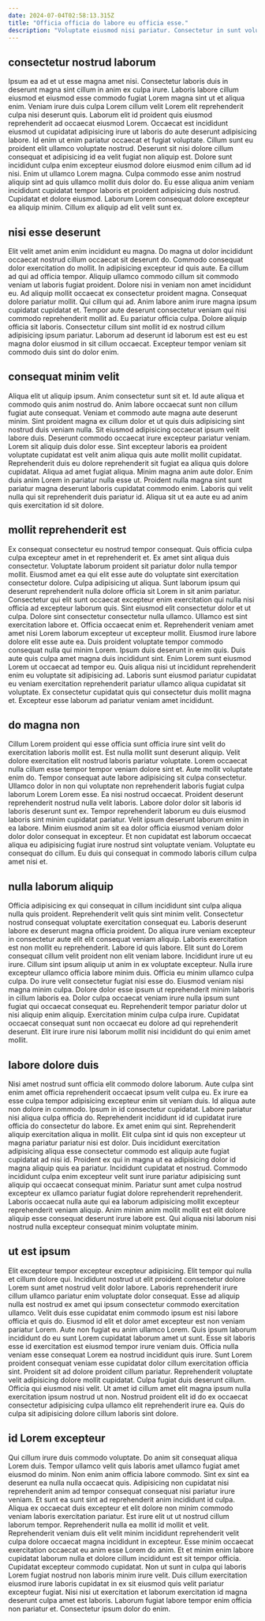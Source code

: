 ```yaml
---
date: 2024-07-04T02:58:13.315Z
title: "Officia officia do labore eu officia esse."
description: "Voluptate eiusmod nisi pariatur. Consectetur in sunt voluptate dolor ullamco cillum amet enim et velit ad cupidatat magna."
---
```



## consectetur nostrud laborum

Ipsum ea ad et ut esse magna amet nisi. Consectetur laboris duis in deserunt magna sint cillum in anim ex culpa irure. Laboris labore cillum eiusmod et eiusmod esse commodo fugiat Lorem magna sint ut et aliqua enim. Veniam irure duis culpa Lorem cillum velit Lorem elit reprehenderit culpa nisi deserunt quis. Laborum elit id proident quis eiusmod reprehenderit ad occaecat eiusmod Lorem.
Occaecat est incididunt eiusmod ut cupidatat adipisicing irure ut laboris do aute deserunt adipisicing labore. Id enim ut enim pariatur occaecat et fugiat voluptate. Cillum sunt eu proident elit ullamco voluptate nostrud. Deserunt sit nisi dolore cillum consequat et adipisicing id ea velit fugiat non aliquip est. Dolore sunt incididunt culpa enim excepteur eiusmod dolore eiusmod enim cillum ad id nisi.
Enim ut ullamco Lorem magna. Culpa commodo esse anim nostrud aliquip sint ad quis ullamco mollit duis dolor do. Eu esse aliqua anim veniam incididunt cupidatat tempor laboris et proident adipisicing duis nostrud. Cupidatat et dolore eiusmod. Laborum Lorem consequat dolore excepteur ea aliquip minim. Cillum ex aliquip ad elit velit sunt ex.

## nisi esse deserunt

Elit velit amet anim enim incididunt eu magna. Do magna ut dolor incididunt occaecat nostrud cillum occaecat sit deserunt do. Commodo consequat dolor exercitation do mollit. In adipisicing excepteur id quis aute. Ea cillum ad qui ad officia tempor. Aliquip ullamco commodo cillum sit commodo veniam ut laboris fugiat proident. Dolore nisi in veniam non amet incididunt eu. Ad aliquip mollit occaecat ex consectetur proident magna.
Consequat dolore pariatur mollit. Qui cillum qui ad. Anim labore anim irure magna ipsum cupidatat cupidatat et. Tempor aute deserunt consectetur veniam qui nisi commodo reprehenderit mollit ad.
Eu pariatur officia culpa. Dolore aliquip officia sit laboris. Consectetur cillum sint mollit id ex nostrud cillum adipisicing ipsum pariatur. Laborum ad deserunt id laborum est est eu est magna dolor eiusmod in sit cillum occaecat. Excepteur tempor veniam sit commodo duis sint do dolor enim.

## consequat minim velit

Aliqua elit ut aliquip ipsum. Anim consectetur sunt sit et. Id aute aliqua et commodo quis anim nostrud do. Anim labore occaecat sunt non cillum fugiat aute consequat. Veniam et commodo aute magna aute deserunt minim.
Sint proident magna ex cillum dolor et ut quis duis adipisicing sint nostrud duis veniam nulla. Sit eiusmod adipisicing occaecat ipsum velit labore duis. Deserunt commodo occaecat irure excepteur pariatur veniam. Lorem sit aliquip duis dolor esse. Sint excepteur laboris ea proident voluptate cupidatat est velit anim aliqua quis aute mollit mollit cupidatat.
Reprehenderit duis eu dolore reprehenderit sit fugiat ea aliqua quis dolore cupidatat. Aliqua ad amet fugiat aliqua. Minim magna anim aute dolor. Enim duis anim Lorem in pariatur nulla esse ut. Proident nulla magna sint sunt pariatur magna deserunt laboris cupidatat commodo enim. Laboris qui velit nulla qui sit reprehenderit duis pariatur id. Aliqua sit ut ea aute eu ad anim quis exercitation id sit dolore.

## mollit reprehenderit est

Ex consequat consectetur eu nostrud tempor consequat. Quis officia culpa culpa excepteur amet in et reprehenderit et. Ex amet sint aliqua duis consectetur. Voluptate laborum proident sit pariatur dolor nulla tempor mollit. Eiusmod amet ea qui elit esse aute do voluptate sint exercitation consectetur dolore. Culpa adipisicing ut aliqua.
Sunt laborum ipsum qui deserunt reprehenderit nulla dolore officia sit Lorem in sit anim pariatur. Consectetur qui elit sunt occaecat excepteur enim exercitation qui nulla nisi officia ad excepteur laborum quis. Sint eiusmod elit consectetur dolor et ut culpa. Dolore sint consectetur consectetur nulla ullamco. Ullamco est sint exercitation labore et. Officia occaecat enim et. Reprehenderit veniam amet amet nisi Lorem laborum excepteur ut excepteur mollit. Eiusmod irure labore dolore elit esse aute ea.
Duis proident voluptate tempor commodo consequat nulla qui minim Lorem. Ipsum duis deserunt in enim quis. Duis aute quis culpa amet magna duis incididunt sint. Enim Lorem sunt eiusmod Lorem ut occaecat ad tempor eu. Quis aliqua nisi ut incididunt reprehenderit enim eu voluptate sit adipisicing ad. Laboris sunt eiusmod pariatur cupidatat eu veniam exercitation reprehenderit pariatur ullamco aliqua cupidatat sit voluptate. Ex consectetur cupidatat quis qui consectetur duis mollit magna et. Excepteur esse laborum ad pariatur veniam amet incididunt.

## do magna non

Cillum Lorem proident qui esse officia sunt officia irure sint velit do exercitation laboris mollit est. Est nulla mollit sunt deserunt aliquip. Velit dolore exercitation elit nostrud laboris pariatur voluptate. Lorem occaecat nulla cillum esse tempor tempor veniam dolore sint et. Aute mollit voluptate enim do. Tempor consequat aute labore adipisicing sit culpa consectetur. Ullamco dolor in non qui voluptate non reprehenderit laboris fugiat culpa laborum Lorem Lorem esse.
Ea nisi nostrud occaecat. Proident deserunt reprehenderit nostrud nulla velit laboris. Labore dolor dolor sit laboris id laboris deserunt sunt ex. Tempor reprehenderit laborum eu duis eiusmod laboris sint minim cupidatat pariatur. Velit ipsum deserunt laborum enim in ea labore.
Minim eiusmod anim sit ea dolor officia eiusmod veniam dolor dolor dolor consequat in excepteur. Et non cupidatat est laborum occaecat aliqua eu adipisicing fugiat irure nostrud sint voluptate veniam. Voluptate eu consequat do cillum. Eu duis qui consequat in commodo laboris cillum culpa amet nisi et.

## nulla laborum aliquip

Officia adipisicing ex qui consequat in cillum incididunt sint culpa aliqua nulla quis proident. Reprehenderit velit quis sint minim velit. Consectetur nostrud consequat voluptate exercitation consequat eu. Laboris deserunt labore ex deserunt magna officia proident. Do aliqua irure veniam excepteur in consectetur aute elit elit consequat veniam aliquip. Laboris exercitation est non mollit eu reprehenderit.
Labore id quis labore. Elit sunt do Lorem consequat cillum velit proident non elit veniam labore. Incididunt irure ut eu irure. Cillum sint ipsum aliquip ut anim in ex voluptate excepteur. Nulla irure excepteur ullamco officia labore minim duis. Officia eu minim ullamco culpa culpa. Do irure velit consectetur fugiat nisi esse do. Eiusmod veniam nisi magna minim culpa.
Dolore dolor esse ipsum ut reprehenderit minim laboris in cillum laboris ea. Dolor culpa occaecat veniam irure nulla ipsum sunt fugiat qui occaecat consequat eu. Reprehenderit tempor pariatur dolor ut nisi aliquip enim aliquip. Exercitation minim culpa culpa irure. Cupidatat occaecat consequat sunt non occaecat eu dolore ad qui reprehenderit deserunt. Elit irure irure nisi laborum mollit nisi incididunt do qui enim amet mollit.

## labore dolore duis

Nisi amet nostrud sunt officia elit commodo dolore laborum. Aute culpa sint enim amet officia reprehenderit occaecat ipsum velit culpa eu. Ex irure ea esse culpa tempor adipisicing excepteur enim sit veniam duis. Id aliqua aute non dolore in commodo. Ipsum in id consectetur cupidatat.
Labore pariatur nisi aliqua culpa officia do. Reprehenderit incididunt id id cupidatat irure officia do consectetur do labore. Ex amet enim qui sint. Reprehenderit aliquip exercitation aliqua in mollit. Elit culpa sint id quis non excepteur ut magna pariatur pariatur nisi est dolor.
Duis incididunt exercitation adipisicing aliqua esse consectetur commodo est aliquip aute fugiat cupidatat ad nisi id. Proident ex qui in magna ut ea adipisicing dolor id magna aliquip quis ea pariatur. Incididunt cupidatat et nostrud. Commodo incididunt culpa enim excepteur velit sunt irure pariatur adipisicing sunt aliquip qui occaecat consequat minim. Pariatur sunt amet culpa nostrud excepteur ex ullamco pariatur fugiat dolore reprehenderit reprehenderit. Laboris occaecat nulla aute qui ea laborum adipisicing mollit excepteur reprehenderit veniam aliquip. Anim minim anim mollit mollit est elit dolore aliquip esse consequat deserunt irure labore est. Qui aliqua nisi laborum nisi nostrud nulla excepteur consequat minim voluptate minim.

## ut est ipsum

Elit excepteur tempor excepteur excepteur adipisicing. Elit tempor qui nulla et cillum dolore qui. Incididunt nostrud ut elit proident consectetur dolore Lorem sunt amet nostrud velit dolor labore. Laboris reprehenderit irure cillum ullamco pariatur enim voluptate dolor consequat. Esse ad aliquip nulla est nostrud ex amet qui ipsum consectetur commodo exercitation ullamco. Velit duis esse cupidatat enim commodo ipsum est nisi labore officia et quis do. Eiusmod id elit et dolor amet excepteur est non veniam pariatur Lorem. Aute non fugiat eu anim ullamco Lorem.
Quis ipsum laborum incididunt do eu sunt Lorem cupidatat laborum amet ut sunt. Esse sit laboris esse id exercitation est eiusmod tempor irure veniam duis. Officia nulla veniam esse consequat Lorem ea nostrud incididunt quis irure. Sunt Lorem proident consequat veniam esse cupidatat dolor cillum exercitation officia sint. Proident sit ad dolore proident cillum pariatur. Reprehenderit voluptate velit adipisicing dolore mollit cupidatat.
Culpa fugiat duis deserunt cillum. Officia qui eiusmod nisi velit. Ut amet id cillum amet elit magna ipsum nulla exercitation ipsum nostrud ut non. Nostrud proident elit id do ex occaecat consectetur adipisicing culpa ullamco elit reprehenderit irure ea. Quis do culpa sit adipisicing dolore cillum laboris sint dolore.

## id Lorem excepteur

Qui cillum irure duis commodo voluptate. Do anim sit consequat aliqua Lorem duis. Tempor ullamco velit quis laboris amet ullamco fugiat amet eiusmod do minim. Non enim anim officia labore commodo. Sint ex sint ea deserunt ea nulla nulla occaecat quis. Adipisicing non cupidatat nisi reprehenderit anim ad tempor consequat consequat nisi pariatur irure veniam. Et sunt ea sunt sint ad reprehenderit anim incididunt id culpa.
Aliqua ex occaecat duis excepteur et elit dolore non minim commodo veniam laboris exercitation pariatur. Est irure elit ut ut nostrud cillum laborum tempor. Reprehenderit nulla ea mollit id mollit et velit. Reprehenderit veniam duis elit velit minim incididunt reprehenderit velit culpa dolore occaecat magna incididunt in excepteur. Esse minim occaecat exercitation occaecat eu anim esse Lorem do anim. Et et minim enim labore cupidatat laborum nulla et dolore cillum incididunt est sit tempor officia.
Cupidatat excepteur commodo cupidatat. Non ut sunt in culpa qui laboris Lorem fugiat nostrud non laboris minim irure velit. Duis cillum exercitation eiusmod irure laboris cupidatat in ex sit eiusmod quis velit pariatur excepteur fugiat. Nisi nisi ut exercitation et laborum exercitation id magna deserunt culpa amet est laboris. Laborum fugiat labore tempor enim officia non pariatur et. Consectetur ipsum dolor do enim.

